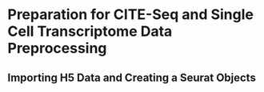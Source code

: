 # Preparation for CITE-Seq and Single Cell Transcriptome Data Preprocessing
## Importing H5 Data and Creating a Seurat Objects
